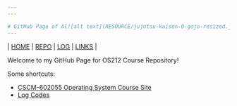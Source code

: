 ```yaml
---
---

# GitHub Page of Al![alt text](RESOURCE/jujutsu-kaisen-0-gojo-resized.jpg)'s OS212 Repository
---
```

| [HOME]()  | [REPO](https://github.com/alfatihaditya/os212)  | [LOG](/TXT/mylog.txt) | [LINKS](LINKS) |

Welcome to my GitHub Page for OS212 Course Repository!<br>

Some shortcuts:
  * [CSCM-602055 Operating System Course Site](https://os.vlsm.org/)
  * [Log Codes](https://osp4diss.vlsm.org/ETC/logCodes.txt)
